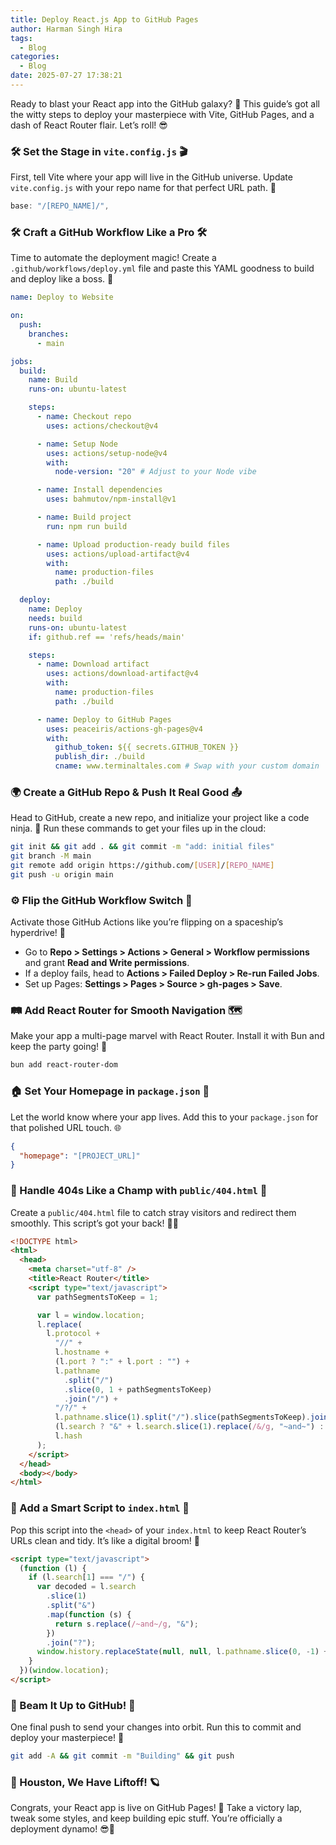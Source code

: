 ```yaml
---
title: Deploy React.js App to GitHub Pages
author: Harman Singh Hira
tags:
  - Blog
categories:
  - Blog
date: 2025-07-27 17:38:21
---
```

Ready to blast your React app into the GitHub galaxy? 🌌 This guide’s got all the witty steps to deploy your masterpiece with Vite, GitHub Pages, and a dash of React Router flair. Let’s roll! 😎

### 🛠️ Set the Stage in `vite.config.js` 🎬

First, tell Vite where your app will live in the GitHub universe. Update `vite.config.js` with your repo name for that perfect URL path. 📍

```javascript
base: "/[REPO_NAME]/",
```

### 🛠️ Craft a GitHub Workflow Like a Pro 🛠️

Time to automate the deployment magic! Create a `.github/workflows/deploy.yml` file and paste this YAML goodness to build and deploy like a boss. 💪

```yaml
name: Deploy to Website

on:
  push:
    branches:
      - main

jobs:
  build:
    name: Build
    runs-on: ubuntu-latest

    steps:
      - name: Checkout repo
        uses: actions/checkout@v4

      - name: Setup Node
        uses: actions/setup-node@v4
        with:
          node-version: "20" # Adjust to your Node vibe

      - name: Install dependencies
        uses: bahmutov/npm-install@v1

      - name: Build project
        run: npm run build

      - name: Upload production-ready build files
        uses: actions/upload-artifact@v4
        with:
          name: production-files
          path: ./build

  deploy:
    name: Deploy
    needs: build
    runs-on: ubuntu-latest
    if: github.ref == 'refs/heads/main'

    steps:
      - name: Download artifact
        uses: actions/download-artifact@v4
        with:
          name: production-files
          path: ./build

      - name: Deploy to GitHub Pages
        uses: peaceiris/actions-gh-pages@v4
        with:
          github_token: ${{ secrets.GITHUB_TOKEN }}
          publish_dir: ./build
          cname: www.terminaltales.com # Swap with your custom domain
```

### 🌍 Create a GitHub Repo & Push It Real Good 📤

Head to GitHub, create a new repo, and initialize your project like a code ninja. 🥷 Run these commands to get your files up in the cloud:

```bash
git init && git add . && git commit -m "add: initial files"
git branch -M main
git remote add origin https://github.com/[USER]/[REPO_NAME]
git push -u origin main
```

### ⚙️ Flip the GitHub Workflow Switch 🔧

Activate those GitHub Actions like you’re flipping on a spaceship’s hyperdrive! 🚀

- Go to **Repo > Settings > Actions > General > Workflow permissions** and grant **Read and Write permissions**.
- If a deploy fails, head to **Actions > Failed Deploy > Re-run Failed Jobs**.
- Set up Pages: **Settings > Pages > Source > gh-pages > Save**.

### 🛤️ Add React Router for Smooth Navigation 🗺️

Make your app a multi-page marvel with React Router. Install it with Bun and keep the party going! 🎉

```bash
bun add react-router-dom
```

### 🏠 Set Your Homepage in `package.json` 🏡

Let the world know where your app lives. Add this to your `package.json` for that polished URL touch. 🌐

```json
{
  "homepage": "[PROJECT_URL]"
}
```

### 🛑 Handle 404s Like a Champ with `public/404.html` 🚧

Create a `public/404.html` file to catch stray visitors and redirect them smoothly. This script’s got your back! 🦸‍♂️

```html
<!DOCTYPE html>
<html>
  <head>
    <meta charset="utf-8" />
    <title>React Router</title>
    <script type="text/javascript">
      var pathSegmentsToKeep = 1;

      var l = window.location;
      l.replace(
        l.protocol +
          "//" +
          l.hostname +
          (l.port ? ":" + l.port : "") +
          l.pathname
            .split("/")
            .slice(0, 1 + pathSegmentsToKeep)
            .join("/") +
          "/?/" +
          l.pathname.slice(1).split("/").slice(pathSegmentsToKeep).join("/").replace(/&/g, "~and~") +
          (l.search ? "&" + l.search.slice(1).replace(/&/g, "~and~") : "") +
          l.hash
      );
    </script>
  </head>
  <body></body>
</html>
```

### 🧠 Add a Smart Script to `index.html` 🧩

Pop this script into the `<head>` of your `index.html` to keep React Router’s URLs clean and tidy. It’s like a digital broom! 🧹

```html
<script type="text/javascript">
  (function (l) {
    if (l.search[1] === "/") {
      var decoded = l.search
        .slice(1)
        .split("&")
        .map(function (s) {
          return s.replace(/~and~/g, "&");
        })
        .join("?");
      window.history.replaceState(null, null, l.pathname.slice(0, -1) + decoded + l.hash);
    }
  })(window.location);
</script>
```

### 📡 Beam It Up to GitHub! 🚀

One final push to send your changes into orbit. Run this to commit and deploy your masterpiece! 🌠

```bash
git add -A && git commit -m "Building" && git push
```

### 🎉 Houston, We Have Liftoff! 🪐

Congrats, your React app is live on GitHub Pages! 🎊 Take a victory lap, tweak some styles, and keep building epic stuff. You’re officially a deployment dynamo! 😎💾


